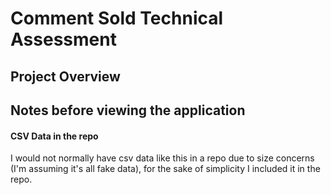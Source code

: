 # Comment Sold Technical Assessment

## Project Overview

## Notes before viewing the application

#### CSV Data in the repo

I would not normally have csv data like this in a repo due to size concerns (I'm assuming it's all fake data), for the sake of simplicity I included it in the repo.
